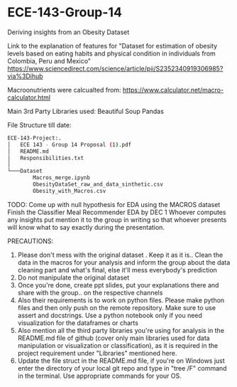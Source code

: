 # ECE-143-Group-14
Deriving insights from an Obesity Dataset

Link to the explanation of features for "Dataset for estimation of obesity levels based on eating habits and physical condition in individuals from Colombia, Peru and Mexico"
https://www.sciencedirect.com/science/article/pii/S2352340919306985?via%3Dihub

Macroonutrients were calcualted from: 
https://www.calculator.net/macro-calculator.html

 Main 3rd Party Libraries used:
Beautiful Soup
Pandas

File Structure till date:
```bash
ECE-143-Project:.
│   ECE 143 - Group 14 Proposal (1).pdf
│   README.md
│   Responsibilities.txt
│
└───Dataset
        Macros_merge.ipynb
        ObesityDataSet_raw_and_data_sinthetic.csv
        Obesity_with_Macros.csv
```

TODO:
Come up with null hypothesis for EDA using the MACROS dataset
Finish the Classifier
Meal Recommender
EDA by DEC 1
Whoever computes any insights put mention it to the group in writing so that whoever presents will know what to say exactly during the presentation.

PRECAUTIONS:
1) Please don't mess with the original dataset . Keep it as it is.. Clean the data in the macros for your analysis and inform the group about the data cleaning part and what's final, else it'll mess everybody's prediction
2) Do not manipulate the original dataset
3) Once you're done, create ppt slides, put your explanations there and share with the group.. on the respective channels
4) Also their requirements is to work on python files. Please make python files and then only push on the remote repository. Make sure to use assert and docstrings. Use a python notebook only if you need visualization for the dataframes or charts
5) Also mention all the third party libraries you're using for analysis in the README.md file of github (cover only main libraries used for data manipulation or visualization or classification), as it is required in the project requirement under "Libraries" mentioned here.
6) Update the file struct in the README.md file, if you're on Windows just enter the directory of your local git repo and type in "tree /F" command in the terminal. Use appropriate commands for your OS. 

